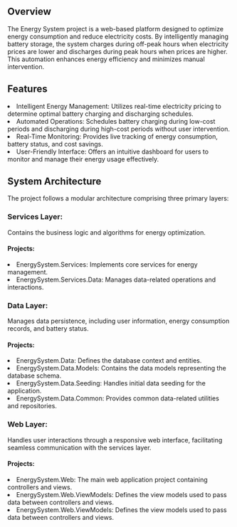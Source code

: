## Overview
The Energy System project is a web-based platform designed to optimize energy consumption and reduce electricity costs. By intelligently managing battery storage, the system charges during off-peak hours when electricity prices are lower and discharges during peak hours when prices are higher. This automation enhances energy efficiency and minimizes manual intervention.

## Features
<li>Intelligent Energy Management: Utilizes real-time electricity pricing to determine optimal battery charging and discharging schedules.</Li>

<li>Automated Operations: Schedules battery charging during low-cost periods and discharging during high-cost periods without user intervention.</li>

<li>Real-Time Monitoring: Provides live tracking of energy consumption, battery status, and cost savings.</li>

<li>User-Friendly Interface: Offers an intuitive dashboard for users to monitor and manage their energy usage effectively.</li>

## System Architecture
The project follows a modular architecture comprising three primary layers:

### Services Layer: 
Contains the business logic and algorithms for energy optimization.

#### Projects:
<li>EnergySystem.Services: Implements core services for energy management.</li>
<li>EnergySystem.Services.Data: Manages data-related operations and interactions.</li>

### Data Layer: 
Manages data persistence, including user information, energy consumption records, and battery status.

#### Projects:
<li>EnergySystem.Data: Defines the database context and entities.</li>
<li>EnergySystem.Data.Models: Contains the data models representing the database schema.</li>
<li>EnergySystem.Data.Seeding: Handles initial data seeding for the application.</li>
<li>EnergySystem.Data.Common: Provides common data-related utilities and repositories.</li>

### Web Layer: 
Handles user interactions through a responsive web interface, facilitating seamless communication with the services layer.

#### Projects:
<li>EnergySystem.Web: The main web application project containing controllers and views.</li>
<li>EnergySystem.Web.ViewModels: Defines the view models used to pass data between controllers and views.</li>
<li>EnergySystem.Web.ViewModels: Defines the view models used to pass data between controllers and views.</li>
